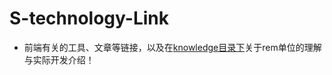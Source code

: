 # S-technology-Link

* 前端有关的工具、文章等链接，以及在[knowledge目录下](https://github.com/woai30231/S-technology-Link/blob/master/knowledge/rem.md)关于rem单位的理解与实际开发介绍！

